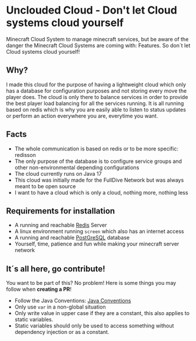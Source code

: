 # Unclouded Cloud - Don't let Cloud systems cloud yourself
Minecraft Cloud System to manage minecraft services, but be aware of the danger the Minecraft Cloud Systems 
are coming with: Features. So don´t let Cloud systems cloud yourself!

## Why?
I made this cloud for the purpose of having a lightweight cloud which only has a database for configuration 
purposes and not storing every move the player does. The cloud is only there to balance services in order
to provide the best player load balancing for all the services running. It is all running based on redis
which is why you are easily able to listen to status updates or perform an action everywhere you are, everytime
you want.

## Facts
- The whole communication is based on redis or to be more specific: redisson
- The only purpose of the database is to configure service groups and other non-environmental depending configurations
- The cloud currently runs on Java 17
- This cloud was initially made for the FullDive Network but was always meant to be open source
- I want to have a cloud which is only a cloud, nothing more, nothing less

## Requirements for installation
- A running and reachable [Redis](https://redis.io/) Server
- A linux environment running ``screen`` which also has an internet access
- A running and reachable [PostGreSQL](https://www.postgresql.org/) database
- Yourself, time, patience and fun while making your minecraft server network

## It´s all here, go contribute!
You want to be part of this? No problem! Here is some things you may follow when **creating a PR**!

- Follow the Java Conventions: [Java Conventions](https://www.oracle.com/technetwork/java/codeconventions-150003.pdf)
- Only use ``var`` in a non-global situation
- Only write value in upper case if they are a constant, this also applies to static variables.
- Static variables should only be used to access something without dependency injection or as a constant.
